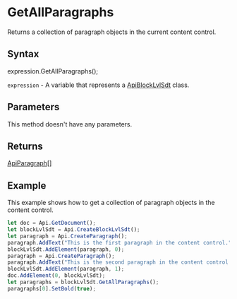 # GetAllParagraphs

Returns a collection of paragraph objects in the current content control.

## Syntax

expression.GetAllParagraphs();

`expression` - A variable that represents a [ApiBlockLvlSdt](../ApiBlockLvlSdt.md) class.

## Parameters

This method doesn't have any parameters.

## Returns

[ApiParagraph[]](../../ApiParagraph/ApiParagraph.md)

## Example

This example shows how to get a collection of paragraph objects in the content control.

```javascript
let doc = Api.GetDocument();
let blockLvlSdt = Api.CreateBlockLvlSdt();
let paragraph = Api.CreateParagraph();
paragraph.AddText("This is the first paragraph in the content control.");
blockLvlSdt.AddElement(paragraph, 0);
paragraph = Api.CreateParagraph();
paragraph.AddText("This is the second paragraph in the content control.");
blockLvlSdt.AddElement(paragraph, 1);
doc.AddElement(0, blockLvlSdt);
let paragraphs = blockLvlSdt.GetAllParagraphs();
paragraphs[0].SetBold(true);
```
